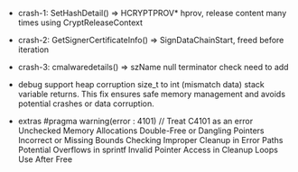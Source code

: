 * crash-1: SetHashDetail() => HCRYPTPROV* hprov,  release content many times using CryptReleaseContext
* crash-2: GetSignerCertificateInfo() => SignDataChainStart, freed before iteration
* crash-3: cmalwaredetails() => szName null terminator check need to add


* debug support 
    heap corruption size_t to int (mismatch data)
    stack variable returns.   This fix ensures safe memory management and avoids potential crashes or data corruption.

* extras
#pragma warning(error : 4101) // Treat C4101 as an error
Unchecked Memory Allocations
Double-Free or Dangling Pointers
Incorrect or Missing Bounds Checking
Improper Cleanup in Error Paths
Potential Overflows in sprintf
Invalid Pointer Access in Cleanup Loops
Use After Free

